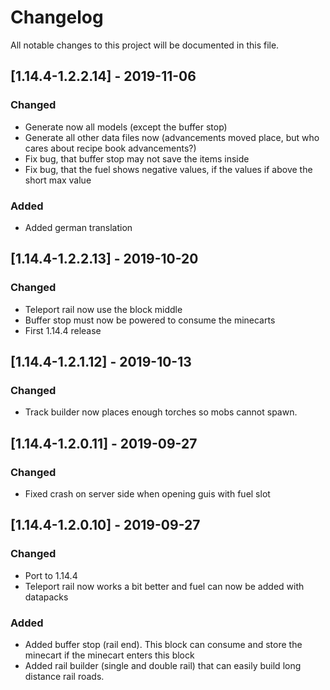 # Changelog
All notable changes to this project will be documented in this file.

## [1.14.4-1.2.2.14] - 2019-11-06
### Changed
 - Generate now all models (except the buffer stop)
 - Generate all other data files now (advancements moved place, but who cares about recipe book advancements?)
 - Fix bug, that buffer stop may not save the items inside
 - Fix bug, that the fuel shows negative values, if the values if above the short max value
 
### Added
 - Added german translation

## [1.14.4-1.2.2.13] - 2019-10-20
### Changed
 - Teleport rail now use the block middle
 - Buffer stop must now be powered to consume the minecarts
 - First 1.14.4 release

## [1.14.4-1.2.1.12] - 2019-10-13
### Changed
 - Track builder now places enough torches so mobs cannot spawn.

## [1.14.4-1.2.0.11] - 2019-09-27
### Changed
- Fixed crash on server side when opening guis with fuel slot

## [1.14.4-1.2.0.10] - 2019-09-27
### Changed
- Port to 1.14.4
- Teleport rail now works a bit better and fuel can now be added with datapacks 

### Added
- Added buffer stop (rail end). This block can consume and store the minecart if the minecart enters this block
- Added rail builder (single and double rail) that can easily build long distance rail roads.